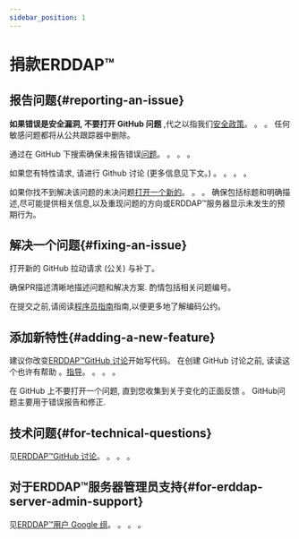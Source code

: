 ```yaml
---
sidebar_position: 1
---
```


# 捐款ERDDAP™
## 报告问题{#reporting-an-issue} 
 **如果错误是安全漏洞, 不要打开 GitHub 问题** ,代之以指我们[安全政策](https://github.com/erddap/erddap?tab=security-ov-file)。 。 。 任何敏感问题都将从公共跟踪器中删除。

通过在 GitHub 下搜索确保未报告错误[问题](https://github.com/ERDDAP/erddap/issues)。 。 。 。

如果您有特性请求, 请进行 Github 讨论 (更多信息见下文。) 。 。 。 。

如果你找不到解决该问题的未决问题[打开一个新的](https://github.com/ERDDAP/erddap/issues/new)。 。 。 确保包括标题和明确描述,尽可能提供相关信息,以及重现问题的方向或ERDDAP™服务器显示未发生的预期行为。
## 解决一个问题{#fixing-an-issue} 
打开新的 GitHub 拉动请求 (公关) 与补丁。

确保PR描述清晰地描述问题和解决方案. 酌情包括相关问题编号。

在提交之前,请阅读[程序员指南](/docs/contributing/programmer-guide)指南,以便更多地了解编码公约。
## 添加新特性{#adding-a-new-feature} 
建议你改变[ERDDAP™GitHub 讨论](https://github.com/ERDDAP/erddap/discussions)开始写代码。 在创建 GitHub 讨论之前, 读读这个也许有帮助 。[指导](https://github.com/ERDDAP/erddap/discussions/93#discussion-4920427)。 。 。 。

在 GitHub 上不要打开一个问题, 直到您收集到关于变化的正面反馈 。 GitHub问题主要用于错误报告和修正.
## 技术问题{#for-technical-questions} 
见[ERDDAP™GitHub 讨论](https://github.com/ERDDAP/erddap/discussions)。 。 。 。
## 对于ERDDAP™服务器管理员支持{#for-erddap-server-admin-support} 
见[ERDDAP™用户 Google 组](https://groups.google.com/g/erddap)。 。 。 。
